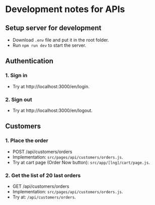 # Development notes for APIs

## Setup server for development

- Download `.env` file and put it in the root folder.
- Run `npm run dev` to start the server.

## Authentication

### 1. Sign in

- Try at http://localhost:3000/en/login.

### 2. Sign out

- Try at http://localhost:3000/en/logout.

## Customers

### 1. Place the order

- POST /api/customers/orders
- Implementation: `src/pages/api/customers/orders.js`.
- Try at cart page (Order Now button): `src/app/[lng]/cart/page.js`.

### 2. Get the list of 20 last orders

- GET /api/customers/orders
- Implementation: `src/pages/api/customers/orders.js`.
- Try at: `/api/customers/orders`.
